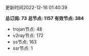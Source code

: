 更新时间2022-12-16 01:40:39

**总订阅: 73**
**总节点: 1157**
**有效节点: 384**
- trojan节点: 48
- v2ray节点: 172
- ss节点: 163
- ssr节点: 1
